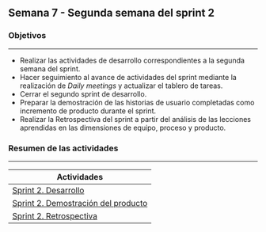 ## Semana 7 - Segunda semana del sprint 2

### Objetivos
---

* Realizar las actividades de desarrollo correspondientes a la segunda semana del sprint.
* Hacer seguimiento al avance de actividades del sprint mediante la realización de *Daily meetings* y actualizar el tablero de tareas.
* Cerrar el segundo sprint de desarrollo.
* Preparar la demostración de las historias de usuario completadas como incremento de producto durante el sprint.
* Realizar la Retrospectiva del sprint a partir del análisis de las lecciones aprendidas en las dimensiones de equipo, proceso y producto.
 
### Resumen de las actividades
---

| Actividades   |
|---------------|
|[Sprint 2. Desarrollo](../semana6/s6_desarrollo)|
|[Sprint 2. Demostración del producto](../semana7/s7_demo)|
|[Sprint 2. Retrospectiva](../semana7/s7_retrospectiva)|
